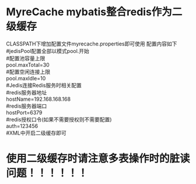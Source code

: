# MyreCache mybatis整合redis作为二级缓存  
CLASSPATH下增加配置文件myrecache.properties即可使用 配置内容如下  
#jedisPool配置全部以模式pool.开始  
#配置池容量上限  
pool.maxTotal=30  
#配置空闲连接上限  
pool.maxIdle=10  
#Jedis连接Redis服务时相关配置  
#redis服务器地址  
hostName=192.168.168.168  
#redis服务器端口  
hostPort=6379  
#redis授权口令(如果不需要授权则不需要配置)  
auth=123456  
#XML中开启二级缓存即可  
<cache type="com.lizhengpeng.myrecache.core.MyreCache" size="2048"/>  
# 使用二级缓存时请注意多表操作时的脏读问题！！！！！！ 
